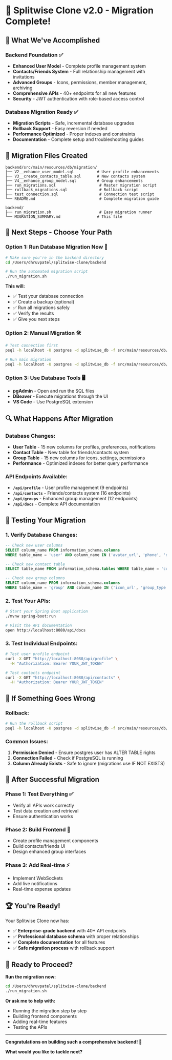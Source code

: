 # 🎉 Splitwise Clone v2.0 - Migration Complete!

## 🚀 **What We've Accomplished**

### **Backend Foundation ✅**
- **Enhanced User Model** - Complete profile management system
- **Contacts/Friends System** - Full relationship management with invitations
- **Advanced Groups** - Icons, permissions, member management, archiving
- **Comprehensive APIs** - 40+ endpoints for all new features
- **Security** - JWT authentication with role-based access control

### **Database Migration Ready ✅**
- **Migration Scripts** - Safe, incremental database upgrades
- **Rollback Support** - Easy reversion if needed
- **Performance Optimized** - Proper indexes and constraints
- **Documentation** - Complete setup and troubleshooting guides

## 📁 **Migration Files Created**

```
backend/src/main/resources/db/migration/
├── V2__enhance_user_model.sql          # User profile enhancements
├── V3__create_contacts_table.sql       # New contacts system
├── V4__enhance_group_model.sql         # Group enhancements
├── run_migrations.sql                   # Master migration script
├── rollback_migrations.sql              # Rollback script
├── test_connection.sql                  # Connection test script
└── README.md                            # Complete migration guide

backend/
├── run_migration.sh                     # Easy migration runner
└── MIGRATION_SUMMARY.md                # This file
```

## 🎯 **Next Steps - Choose Your Path**

### **Option 1: Run Database Migration Now 🚀**
```bash
# Make sure you're in the backend directory
cd /Users/dhruvpatel/splitwise-clone/backend

# Run the automated migration script
./run_migration.sh
```

**This will:**
- ✅ Test your database connection
- ✅ Create a backup (optional)
- ✅ Run all migrations safely
- ✅ Verify the results
- ✅ Give you next steps

### **Option 2: Manual Migration 🛠️**
```bash
# Test connection first
psql -h localhost -U postgres -d splitwise_db -f src/main/resources/db/migration/test_connection.sql

# Run main migration
psql -h localhost -U postgres -d splitwise_db -f src/main/resources/db/migration/run_migrations.sql
```

### **Option 3: Use Database Tools 🖥️**
- **pgAdmin** - Open and run the SQL files
- **DBeaver** - Execute migrations through the UI
- **VS Code** - Use PostgreSQL extension

## 🔍 **What Happens After Migration**

### **Database Changes:**
- **User Table** - 15 new columns for profiles, preferences, notifications
- **Contact Table** - New table for friends/contacts system
- **Group Table** - 15 new columns for icons, settings, permissions
- **Performance** - Optimized indexes for better query performance

### **API Endpoints Available:**
- **`/api/profile`** - User profile management (9 endpoints)
- **`/api/contacts`** - Friends/contacts system (16 endpoints)
- **`/api/groups`** - Enhanced group management (12 endpoints)
- **`/api/docs`** - Complete API documentation

## 🧪 **Testing Your Migration**

### **1. Verify Database Changes:**
```sql
-- Check new user columns
SELECT column_name FROM information_schema.columns 
WHERE table_name = 'user' AND column_name IN ('avatar_url', 'phone', 'default_currency');

-- Check new contact table
SELECT table_name FROM information_schema.tables WHERE table_name = 'contact';

-- Check new group columns
SELECT column_name FROM information_schema.columns 
WHERE table_name = 'group' AND column_name IN ('icon_url', 'group_type', 'privacy_level');
```

### **2. Test Your APIs:**
```bash
# Start your Spring Boot application
./mvnw spring-boot:run

# Visit the API documentation
open http://localhost:8080/api/docs
```

### **3. Test Individual Endpoints:**
```bash
# Test user profile endpoint
curl -X GET "http://localhost:8080/api/profile" \
  -H "Authorization: Bearer YOUR_JWT_TOKEN"

# Test contacts endpoint
curl -X GET "http://localhost:8080/api/contacts" \
  -H "Authorization: Bearer YOUR_JWT_TOKEN"
```

## 🚨 **If Something Goes Wrong**

### **Rollback:**
```bash
# Run the rollback script
psql -h localhost -U postgres -d splitwise_db -f src/main/resources/db/migration/rollback_migrations.sql
```

### **Common Issues:**
1. **Permission Denied** - Ensure postgres user has ALTER TABLE rights
2. **Connection Failed** - Check if PostgreSQL is running
3. **Column Already Exists** - Safe to ignore (migrations use IF NOT EXISTS)

## 🎯 **After Successful Migration**

### **Phase 1: Test Everything ✅**
- Verify all APIs work correctly
- Test data creation and retrieval
- Ensure authentication works

### **Phase 2: Build Frontend 🎨**
- Create profile management components
- Build contacts/friends UI
- Design enhanced group interfaces

### **Phase 3: Add Real-time ⚡**
- Implement WebSockets
- Add live notifications
- Real-time expense updates

## 🏆 **You're Ready!**

Your Splitwise Clone now has:
- ✅ **Enterprise-grade backend** with 40+ API endpoints
- ✅ **Professional database schema** with proper relationships
- ✅ **Complete documentation** for all features
- ✅ **Safe migration process** with rollback support

## 🚀 **Ready to Proceed?**

**Run the migration now:**
```bash
cd /Users/dhruvpatel/splitwise-clone/backend
./run_migration.sh
```

**Or ask me to help with:**
- Running the migration step by step
- Building frontend components
- Adding real-time features
- Testing the APIs

---

**Congratulations on building such a comprehensive backend! 🎉**

**What would you like to tackle next?**
